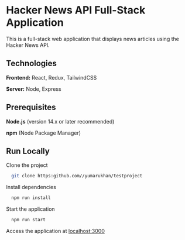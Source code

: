 
# Hacker News API Full-Stack Application

This is a full-stack web application that displays news articles using the Hacker News API.




## Technologies

**Frontend:** React, Redux, TailwindCSS

**Server:** Node, Express




## Prerequisites

**Node.js** (version 14.x or later recommended)

**npm** (Node Package Manager)
## Run Locally

Clone the project

```bash
  git clone https:github.com//yumarukhan/testproject
```

Install dependencies

```bash
  npm run install
```

Start the application

```bash
  npm run start
```
Access the application at [localhost:3000](http://localhost:3000/)


